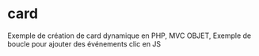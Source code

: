 # card
Exemple de création de card dynamique en PHP,
MVC OBJET,
Exemple de boucle pour ajouter des événements clic en JS